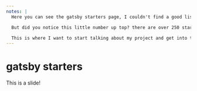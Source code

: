 ```yaml
---
notes: |
  Here you can see the gatsby starters page, I couldn't find a good list of vuepress starters so I'm just showing gatsby. So you can go to this site, chose one you like fork it and get going.

  But did you notice this little number up top? there are over 250 starters you can chose from!!!! All of them are reasonably unique but subtly different

  This is where I want to start talking about my project and get into the meat of "JAM for humans"
---
```


# gatsby starters

This is a slide!
